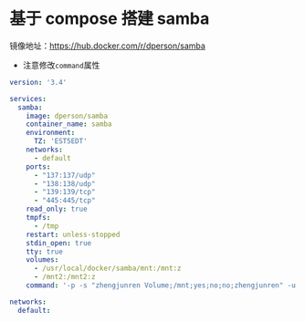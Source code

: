 # 基于 compose 搭建 samba

镜像地址：<https://hub.docker.com/r/dperson/samba>
+ 注意修改`command`属性

```yaml
version: '3.4'

services:
  samba:
    image: dperson/samba
    container_name: samba
    environment:
      TZ: 'EST5EDT'
    networks:
      - default
    ports:
      - "137:137/udp"
      - "138:138/udp"
      - "139:139/tcp"
      - "445:445/tcp"
    read_only: true
    tmpfs:
      - /tmp
    restart: unless-stopped
    stdin_open: true
    tty: true
    volumes:
      - /usr/local/docker/samba/mnt:/mnt:z
      - /mnt2:/mnt2:z
    command: '-p -s "zhengjunren Volume;/mnt;yes;no;no;zhengjunren" -u "zhengjunren;123456"'

networks:
  default:
```